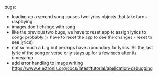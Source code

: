 bugs:

- loading up a second song causes two lyrics objects that take turns displaying
- images don't change with song
- like the previous two bugs, we have to reset app to assign lyrics to songs probably (+ have to reset the app to see the changes - reset to see lyrics)
- not so much a bug but perhaps have a boundary for lyrics. So the last lyric of the song or verse only stays up for a few secs after its timestamp
- add error handling to image writing
  https://www.electronjs.org/docs/latest/tutorial/application-debugging
